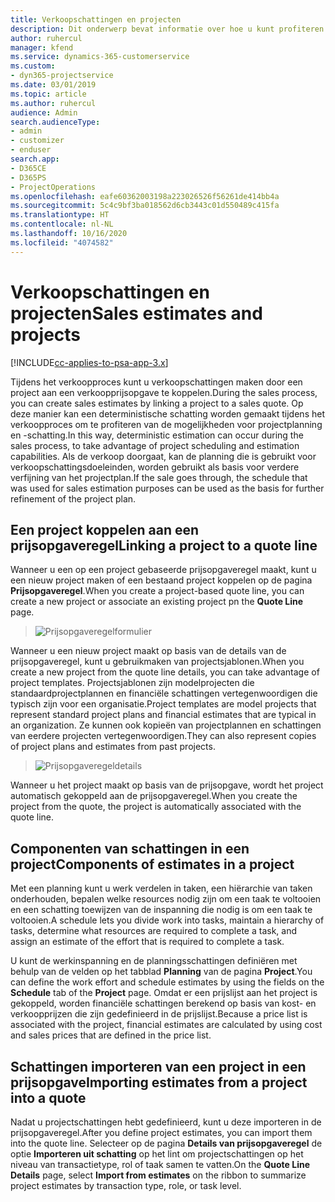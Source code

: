 ```yaml
---
title: Verkoopschattingen en projecten
description: Dit onderwerp bevat informatie over hoe u kunt profiteren van de planning en schattingen in het verkoopproces.
author: ruhercul
manager: kfend
ms.service: dynamics-365-customerservice
ms.custom:
- dyn365-projectservice
ms.date: 03/01/2019
ms.topic: article
ms.author: ruhercul
audience: Admin
search.audienceType:
- admin
- customizer
- enduser
search.app:
- D365CE
- D365PS
- ProjectOperations
ms.openlocfilehash: eafe60362003198a223026526f56261de414bb4a
ms.sourcegitcommit: 5c4c9bf3ba018562d6cb3443c01d550489c415fa
ms.translationtype: HT
ms.contentlocale: nl-NL
ms.lasthandoff: 10/16/2020
ms.locfileid: "4074582"
---
```

# <a name="sales-estimates-and-projects"></a><span data-ttu-id="fad6a-103">Verkoopschattingen en projecten</span><span class="sxs-lookup"><span data-stu-id="fad6a-103">Sales estimates and projects</span></span>

[!INCLUDE[cc-applies-to-psa-app-3.x](../includes/cc-applies-to-psa-app-3x.md)]

<span data-ttu-id="fad6a-104">Tijdens het verkoopproces kunt u verkoopschattingen maken door een project aan een verkoopprijsopgave te koppelen.</span><span class="sxs-lookup"><span data-stu-id="fad6a-104">During the sales process, you can create sales estimates by linking a project to a sales quote.</span></span> <span data-ttu-id="fad6a-105">Op deze manier kan een deterministische schatting worden gemaakt tijdens het verkoopproces om te profiteren van de mogelijkheden voor projectplanning en -schatting.</span><span class="sxs-lookup"><span data-stu-id="fad6a-105">In this way, deterministic estimation can occur during the sales process, to take advantage of project scheduling and estimation capabilities.</span></span> <span data-ttu-id="fad6a-106">Als de verkoop doorgaat, kan de planning die is gebruikt voor verkoopschattingsdoeleinden, worden gebruikt als basis voor verdere verfijning van het projectplan.</span><span class="sxs-lookup"><span data-stu-id="fad6a-106">If the sale goes through, the schedule that was used for sales estimation purposes can be used as the basis for further refinement of the project plan.</span></span>

## <a name="linking-a-project-to-a-quote-line"></a><span data-ttu-id="fad6a-107">Een project koppelen aan een prijsopgaveregel</span><span class="sxs-lookup"><span data-stu-id="fad6a-107">Linking a project to a quote line</span></span>

<span data-ttu-id="fad6a-108">Wanneer u een op een project gebaseerde prijsopgaveregel maakt, kunt u een nieuw project maken of een bestaand project koppelen op de pagina **Prijsopgaveregel**.</span><span class="sxs-lookup"><span data-stu-id="fad6a-108">When you create a project-based quote line, you can create a new project or associate an existing project pn the **Quote Line** page.</span></span> 

> ![Prijsopgaveregelformulier](media/project-8.png)
 
<span data-ttu-id="fad6a-110">Wanneer u een nieuw project maakt op basis van de details van de prijsopgaveregel, kunt u gebruikmaken van projectsjablonen.</span><span class="sxs-lookup"><span data-stu-id="fad6a-110">When you create a new project from the quote line details, you can take advantage of project templates.</span></span> <span data-ttu-id="fad6a-111">Projectsjablonen zijn modelprojecten die standaardprojectplannen en financiële schattingen vertegenwoordigen die typisch zijn voor een organisatie.</span><span class="sxs-lookup"><span data-stu-id="fad6a-111">Project templates are model projects that represent standard project plans and financial estimates that are typical in an organization.</span></span> <span data-ttu-id="fad6a-112">Ze kunnen ook kopieën van projectplannen en schattingen van eerdere projecten vertegenwoordigen.</span><span class="sxs-lookup"><span data-stu-id="fad6a-112">They can also represent copies of project plans and estimates from past projects.</span></span>

> ![Prijsopgaveregeldetails](media/project-9.png)
  
<span data-ttu-id="fad6a-114">Wanneer u het project maakt op basis van de prijsopgave, wordt het project automatisch gekoppeld aan de prijsopgaveregel.</span><span class="sxs-lookup"><span data-stu-id="fad6a-114">When you create the project from the quote, the project is automatically associated with the quote line.</span></span>

## <a name="components-of-estimates-in-a-project"></a><span data-ttu-id="fad6a-115">Componenten van schattingen in een project</span><span class="sxs-lookup"><span data-stu-id="fad6a-115">Components of estimates in a project</span></span>

<span data-ttu-id="fad6a-116">Met een planning kunt u werk verdelen in taken, een hiërarchie van taken onderhouden, bepalen welke resources nodig zijn om een taak te voltooien en een schatting toewijzen van de inspanning die nodig is om een taak te voltooien.</span><span class="sxs-lookup"><span data-stu-id="fad6a-116">A schedule lets you divide work into tasks, maintain a hierarchy of tasks, determine what resources are required to complete a task, and assign an estimate of the effort that is required to complete a task.</span></span>

<span data-ttu-id="fad6a-117">U kunt de werkinspanning en de planningsschattingen definiëren met behulp van de velden op het tabblad **Planning** van de pagina **Project**.</span><span class="sxs-lookup"><span data-stu-id="fad6a-117">You can define the work effort and schedule estimates by using the fields on the **Schedule** tab of the **Project** page.</span></span> <span data-ttu-id="fad6a-118">Omdat er een prijslijst aan het project is gekoppeld, worden financiële schattingen berekend op basis van kost- en verkoopprijzen die zijn gedefinieerd in de prijslijst.</span><span class="sxs-lookup"><span data-stu-id="fad6a-118">Because a price list is associated with the project, financial estimates are calculated by using cost and sales prices that are defined in the price list.</span></span>

## <a name="importing-estimates-from-a-project-into-a-quote"></a><span data-ttu-id="fad6a-119">Schattingen importeren van een project in een prijsopgave</span><span class="sxs-lookup"><span data-stu-id="fad6a-119">Importing estimates from a project into a quote</span></span>

<span data-ttu-id="fad6a-120">Nadat u projectschattingen hebt gedefinieerd, kunt u deze importeren in de prijsopgaveregel.</span><span class="sxs-lookup"><span data-stu-id="fad6a-120">After you define project estimates, you can import them into the quote line.</span></span> <span data-ttu-id="fad6a-121">Selecteer op de pagina **Details van prijsopgaveregel** de optie **Importeren uit schatting** op het lint om projectschattingen op het niveau van transactietype, rol of taak samen te vatten.</span><span class="sxs-lookup"><span data-stu-id="fad6a-121">On the **Quote Line Details** page, select **Import from estimates** on the ribbon to summarize project estimates by transaction type, role, or task level.</span></span>
